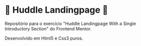 # 📣 Huddle Landingpage 📣 #
Repositório para o exercício "Huddle Landingpage With a Single Introductory Section" do Frontend Mentor.



Desenvolvido em Html5 e Css3 puros.
